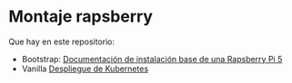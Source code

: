 # Montaje rapsberry

Que hay en este repositorio:
* Bootstrap: [Documentación de instalación base de una Rapsberry Pi 5](./bootstrap/README.md)
* Vanilla [Despliegue de Kubernetes](./vanilla/README.md)